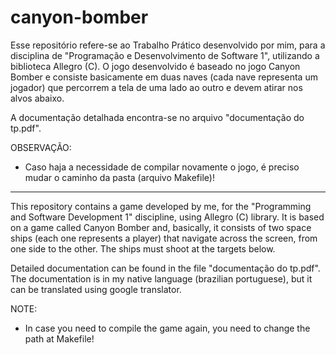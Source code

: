 # canyon-bomber

Esse repositório refere-se ao Trabalho Prático desenvolvido por mim, para a disciplina de "Programação e Desenvolvimento de Software 1", utilizando a biblioteca Allegro (C).
O jogo desenvolvido é baseado no jogo Canyon Bomber e consiste basicamente em duas naves (cada nave representa um jogador) que percorrem a tela de uma lado ao outro e devem
atirar nos alvos abaixo.

A documentação detalhada encontra-se no arquivo "documentação do tp.pdf".

OBSERVAÇÃO:
- Caso haja a necessidade de compilar novamente o jogo, é preciso mudar o caminho da pasta (arquivo Makefile)!

----------------------------------------------------------------------------------------------------------------------

This repository contains a game developed by me, for the "Programming and Software Development 1" discipline, using Allegro (C) library. It is based on a game called Canyon Bomber
and, basically, it consists of two space ships (each one represents a player) that navigate across the screen, from one side to the other. The ships must shoot
at the targets below.

Detailed documentation can be found in the file "documentação do tp.pdf". The documentation is in my native language (brazilian portuguese), but it can be translated using
google translator.

NOTE:
- In case you need to compile the game again, you need to change the path at Makefile!

